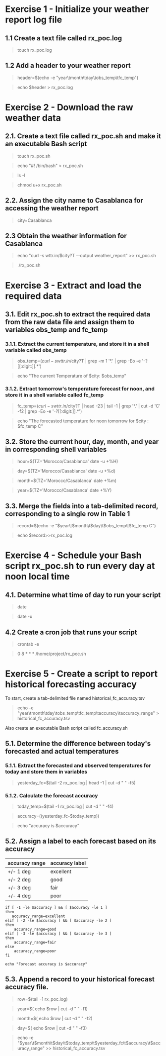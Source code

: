 # Exercise 1 - Initialize your weather report log file

## 1.1 Create a text file called rx_poc.log

> touch rx_poc.log

## 1.2 Add a header to your weather report

> header=$(echo -e "year\tmonth\tday\tobs_temp\tfc_temp")

> echo $header > rx_poc.log

# Exercise 2 - Download the raw weather data

## 2.1. Create a text file called rx_poc.sh and make it an executable Bash script

> touch rx_poc.sh

> echo "#! /bin/bash" > rx_poc.sh

> ls -l

> chmod u+x rx_poc.sh

## 2.2. Assign the city name to Casablanca for accessing the weather report

> city=Casablanca

## 2.3 Obtain the weather information for Casablanca

> echo "curl -s wttr.in/\$city?T --output weather_report" >> rx_poc.sh

> ./rx_poc.sh

# Exercise 3 - Extract and load the required data

## 3.1. Edit rx_poc.sh to extract the required data from the raw data file and assign them to variables obs_temp and fc_temp

### 3.1.1. Extract the current temperature, and store it in a shell variable called obs_temp

<!-- To extract Current Temperature -->

> obs_temp=$(curl -s wttr.in/$city?T | grep -m 1 '°.' | grep -Eo -e '-?[[:digit:]].*')

> echo "The current Temperature of $city: $obs_temp"

### 3.1.2. Extract tomorrow's temperature forecast for noon, and store it in a shell variable called fc_temp

<!-- To extract the forecast tempearature for noon tomorrow -->

> fc_temp=$(curl -s wttr.in/$city?T | head -23 | tail -1 | grep '°.' | cut -d 'C' -f2 | grep -Eo -e '-?[[:digit:]].*')

> echo "The forecasted temperature for noon tomorrow for $city : $fc_temp C"

## 3.2. Store the current hour, day, month, and year in corresponding shell variables

> hour=$(TZ='Morocco/Casablanca' date -u +%H) 

> day=$(TZ='Morocco/Casablanca' date -u +%d) 

> month=$(TZ='Morocco/Casablanca' date +%m)

> year=$(TZ='Morocco/Casablanca' date +%Y)

## 3.3. Merge the fields into a tab-delimited record, corresponding to a single row in Table 1

> record=$(echo -e "$year\t$month\t$day\t$obs_temp\t$fc_temp C")

> echo $record>>rx_poc.log

# Exercise 4 - Schedule your Bash script rx_poc.sh to run every day at noon local time

## 4.1. Determine what time of day to run your script

> date

> date -u

## 4.2 Create a cron job that runs your script

> crontab -e

> 0 8 * * * /home/project/rx_poc.sh

# Exercise 5 - Create a script to report historical forecasting accuracy

To start, create a tab-delimited file named historical_fc_accuracy.tsv

> echo -e "year\tmonth\tday\tobs_temp\tfc_temp\taccuracy\taccuracy_range" > historical_fc_accuracy.tsv

Also create an executable Bash script called fc_accuracy.sh

## 5.1. Determine the difference between today's forecasted and actual temperatures

### 5.1.1. Extract the forecasted and observed temperatures for today and store them in variables

> yesterday_fc=$(tail -2 rx_poc.log | head -1 | cut -d " " -f5)

### 5.1.2. Calculate the forecast accuracy

> today_temp=$(tail -1 rx_poc.log | cut -d " " -f4)

> accuracy=$(($yesterday_fc-$today_temp))

> echo "accuracy is $accuracy"

## 5.2. Assign a label to each forecast based on its accuracy

| accuracy range | accuracy label |
|----------------|----------------|
| +/- 1 deg      | excellent      |
| +/- 2 deg      | good           |
| +/- 3 deg      | fair           |
| +/- 4 deg      | poor           |

```shell
if [ -1 -le $accuracy ] && [ $accuracy -le 1 ]
then
   accuracy_range=excellent
elif [ -2 -le $accuracy ] && [ $accuracy -le 2 ]
then
    accuracy_range=good
elif [ -3 -le $accuracy ] && [ $accuracy -le 3 ]
then
    accuracy_range=fair
else
    accuracy_range=poor
fi

echo "Forecast accuracy is $accuracy"
```

## 5.3. Append a record to your historical forecast accuracy file.

> row=$(tail -1 rx_poc.log)

> year=$( echo $row | cut -d " " -f1)

> month=$( echo $row | cut -d " " -f2)

> day=$( echo $row | cut -d " " -f3)

> echo -e "$year\t$month\t$day\t$today_temp\t$yesterday_fc\t$accuracy\t$accuracy_range" >> historical_fc_accuracy.tsv
